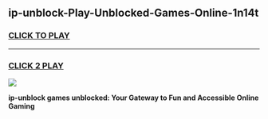
## ip-unblock-Play-Unblocked-Games-Online-1n14t
<h3>
<a href="https://premium76.site?title=ip-unblock&ref=25A">CLICK TO PLAY</a></h3>
<hr>

<h3>
<a href="https://premium76.site?title=ip-unblock&ref=25A">CLICK 2 PLAY</a>
  
</h3>

<a href="https://premium76.site?title=ip-unblock&ref=25A"><img src="https://clearcache.store/games.png"></a>


**ip-unblock games unblocked: Your Gateway to Fun and Accessible Online Gaming**
